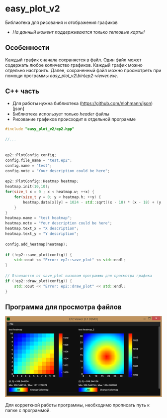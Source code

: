 # easy_plot_v2

Библиотека для рисования и отображения графиков

- *На данный момент поддерживаются только тепловые карты!*

## Особенности

Каждый график сначала сохраняется в файл. Один файл может содержать любое количество графиков. Каждый график можно отдельно настроить.
Далее, сохраненный файл можно просмотреть при помощи программы *easy_plot_v2\bin\ep2-viewer.exe*.


## C++ часть

* Для работы нужна библиотека (https://github.com/nlohmann/json)[json]
* Библиотека использует только *header* файлы
* Рисование графиков происходит в отдельной программе


```cpp
#include "easy_plot_v2/ep2.hpp"

//...


ep2::PlotConfig config;
config.file_name = "test.ep2";
config.name = "test";
config.note = "Your description could be here";

ep2::PlotConfig::Heatmap heatmap;
heatmap.init(10,10);
for(size_t x = 0 ; x < heatmap.w; ++x) {
	for(size_t y = 0; y < heatmap.h; ++y) {
		heatmap.data[x][y] = 1024 - std::sqrt((x - 18) * (x - 18) + (y - 18) * (y - 18));
	}
}
heatmap.name = "test heatmap";
heatmap.note = "Your description could be here";
heatmap.text_x = "X description";
heatmap.text_y = "Y description";

config.add_heatmap(heatmap);

if (!ep2::save_plot(config)) {
	std::cout << "Error: ep2::save_plot" << std::endl;
}

// Отличается от save_plot вызовом программы для просмотра графика
if (!ep2::draw_plot(config)) {
	std::cout << "Error: ep2::draw_plot" << std::endl;
}

```

## Программа для просмотра файлов

![ep2_viewer](doc/ep2-viewer.png)

Для корреткной работы программы, необходимо прописать путь к папке с программой.
